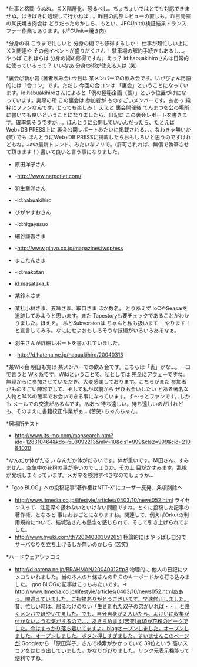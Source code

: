 *仕事と格闘
うぬぬ。ＸＸ階層化、恐るべし。ちょちょいではとても対応できませぬ。ばきばきに処理して行かねば…。昨日の内部レビューの直しも。昨日開催の某氏焼き肉会は どうだったのかしら、もとい、JFCUnitの検証結果トランスファー作業もあります。(JFCUnit＝焼き肉)

*分身の術
こうまで忙しいと 分身の術でも修得するしか！ 仕事が超忙しい上に ＸＸ関連や その他イベントが盛りだくさん！ 駐車場の解約手続きもあるし…。やっぱ これはらは 分身の術の修得ですね。えっ？ id:habuakihiroさんは日常的に使っているって？ いいなあ 分身の術が使える人は (笑)

*裏会＠新小岩 (著者飲み会)
今日は 某メンバーでの飲み会です。いがぴょん用語的には「合コン」です。ただし 今回の合コンは 「裏会」ということになっています。id:habuakihiroさんによると「例の極秘企画（藁）」という位置づけになっています。実際の所 この裏会は 参加者が ものすごいメンバーです。ああっ 純粋にファンなんです。とっても楽しみ！
ええと 裏会開催後 てんまつを公の場所に書いても良いということになりましたら、日記に この裏会レポートを書きます。確率低そうですが…。ほんとうに公開していいんだったら、たとえば Web+DB PRESS上に 裏会公開レポートみたいに掲載される、、、なわきゃ無いか (笑) でも ほんとうにWeb+DB PRESSに掲載したらおもしろいと思うのですけれどもね。Java最新トレンド、みたいなノリで。(許可されれば、無償で執筆させて頂きます！)
書いて良いと言う事になりました。
* 原田洋子さん
* -http://www.netpotlet.com/
* 羽生章洋さん
* -id:habuakihiro
* ひがやすおさん
* -id:higayasuo
* 細谷謙吾さま
* -http://www.gihyo.co.jp/magazines/wdpress
* まこたんさま
* -id:makotan
* id:masataka_k
* 某鈴木さま
* 某社小林さま、五味さま、取口さま
ほか数名。
とりあえず IoCやSeasarを追跡してみようと思います。また Tapestoryも要チェックであることがわかりました。ほええ。
あとSubversionは ちゃんと私も扱います！ やります！ と宣言してみる。なににせよおもしろそうな技術がいろいろあるなぁ。

* 羽生さんが詳細レポートを書かれていました。
* -http://d.hatena.ne.jp/habuakihiro/20040313

*某Wiki会
明日も実は 某メンバーでの飲み会です。こちらは「表」かな…。一口で言うと Wiki系です。Wikiということで、私としては 完全にアウェーですね。無理からに参加させていただき、大変感謝しております。こちらがまた 参加者がものすごい陣容でして、そして私が以前から ぜひお会いしたい とある著名な人物と14%の確率でお会いできる事になっています。ず～っとファンです。しかも メールでの交流があるんです。ああっ 待ち遠しい。待ち遠しいのだけれども、そのまえに書籍校正作業がぁ… (苦笑) ちゃんちゃん。

*居場所テスト
* http://www.its-mo.com/mapsearch.htm?ido=128310464&kdo=503092213&mlv=10&cls1=999&cls2=999&cid=21084020

*なんだか体がだるい
なんだか体がだるいです。体が重いです。Ｍ田さん、すみません。空気中の花粉の量が多いのでしょうか。その上 目がかすみます。乱視が発現しまくっています。メガネを検討すべきなのでしょうか…

*「goo BLOG」への投稿記事“著作権はNTT-X”にユーザー反発、条項削除へ
* http://www.itmedia.co.jp/lifestyle/articles/0403/10/news052.html
ライセンスって、注意深く扱わないといけない問題ですね。とくに投稿した記事の著作権、となると 事はおおごとになりますね。関連して、例えばOrkutの利用規約について、結城浩さんも懸念を感じられて、そして引き上げられてました。
* http://www.hyuki.com/tf/?20040303092651
極論的には やっぱし自分でサーバなりを立ち上げるしか無いのかしら (苦笑)

*ハードウェアツッコミ
* http://d.hatena.ne.jp/BRAHMAN/20040312#p3
物理的に 他人の日記にツッコミいれました。当の本人のＨ條さんのＰＣのキーボードから打ち込みました。
goo BLOGの記事はこっちみたいです。→ http://www.itmedia.co.jp/lifestyle/articles/0403/10/news052.htmlああっ。間違えていました。ご指摘ありがとうございます。早速修正しました。昔、忙しい時は、居るわけのない「生き別れた双子の弟がいれば・・」と良くメンバでぼやいてました。でも、自分自身が２人いたら、よけいに収集が付かないような気がするので、、、あきらめます(苦笑)昼頃が花粉のピークでした。今はすっかり落ち着いてますよ。blogオープンしました。オープンしました。オープンしました。ボタン押しすぎました。すいませんこのページが Googleから 「原田洋子」さんで検索がかかっていて 39位という 高いスコアをはじき出していました。かなりびびりました。リンク元表示機能って便利ですね。
